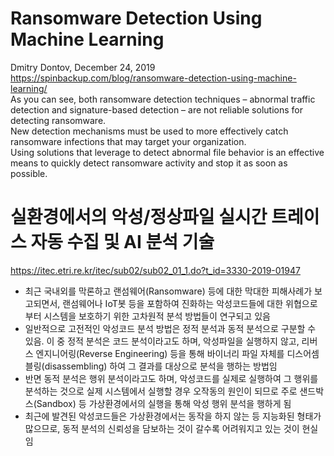 # Ransomware Detection Using Machine Learning 
Dmitry Dontov, December 24, 2019  
https://spinbackup.com/blog/ransomware-detection-using-machine-learning/  
As you can see, both ransomware detection techniques – abnormal traffic detection and signature-based detection – are not reliable solutions for detecting ransomware.  
New detection mechanisms must be used to more effectively catch ransomware infections that may target your organization.  
Using solutions that leverage to detect abnormal file behavior is an effective means to quickly detect ransomware activity and stop it as soon as possible.  

# 실환경에서의 악성/정상파일 실시간 트레이스 자동 수집 및 AI 분석 기술  
https://itec.etri.re.kr/itec/sub02/sub02_01_1.do?t_id=3330-2019-01947  
- 최근 국내외를 막론하고 랜섬웨어(Ransomware) 등에 대한 막대한 피해사례가 보고되면서, 랜섬웨어나 IoT봇 등을 포함하여 진화하는 악성코드들에 대한 위협으로부터 시스템을 보호하기 위한 고차원적 분석 방법들이 연구되고 있음  
- 일반적으로 고전적인 악성코드 분석 방법은 정적 분석과 동적 분석으로 구분할 수 있음. 이 중 정적 분석은 코드 분석이라고도 하며, 악성파일을 실행하지 않고, 리버스 엔지니어링(Reverse Engineering) 등을 통해 바이너리 파일 자체를 디스어셈블링(disassembling) 하여 그 결과를 대상으로 분석을 행하는 방법임   
- 반면 동적 분석은 행위 분석이라고도 하며, 악성코드를 실제로 실행하여 그 행위를 분석하는 것으로 실제 시스템에서 실행할 경우 오작동의 원인이 되므로 주로 샌드박스(Sandbox) 등 가상환경에서의 실행을 통해 악성 행위 분석을 행하게 됨   
- 최근에 발견된 악성코드들은 가상환경에서는 동작을 하지 않는 등 지능화된 형태가 많으므로, 동적 분석의 신뢰성을 담보하는 것이 갈수록 어려워지고 있는 것이 현실임  


